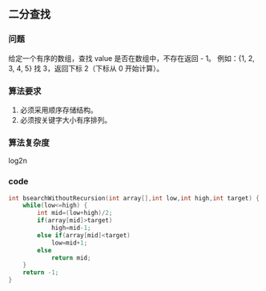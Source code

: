 
## 二分查找

### 问题
给定一个有序的数组，查找 value 是否在数组中，不存在返回 - 1。
例如：{1, 2, 3, 4, 5} 找 3，返回下标 2（下标从 0 开始计算）。

### 算法要求
1. 必须采用顺序存储结构。
2. 必须按关键字大小有序排列。

### 算法复杂度
log2n

### code
```C
int bsearchWithoutRecursion(int array[],int low,int high,int target) {
    while(low<=high) {
        int mid=(low+high)/2;
        if(array[mid]>target)
            high=mid-1;
        else if(array[mid]<target)
            low=mid+1;
        else
            return mid;
    }
    return -1;
}
```